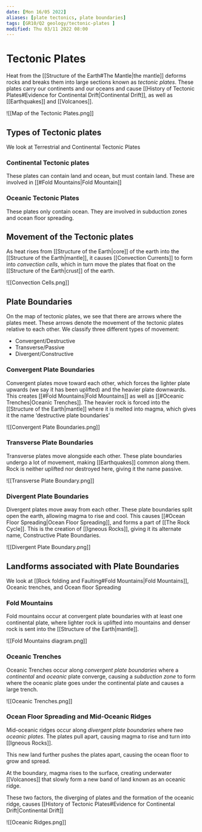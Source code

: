 ```yaml
---
date: [Mon 16/05 2022]
aliases: [plate tectonics, plate boundaries]
tags: [GR10/Q2 geology/tectonic-plates ]
modified: Thu 03/11 2022 08:00
---
```

# Tectonic Plates
Heat from the [[Structure of the Earth#The Mantle|the mantle]] deforms rocks and breaks them into large sections known as *tectonic plates*. These plates carry our continents and our oceans and cause [[History of Tectonic Plates#Evidence for Continental Drift|Continental Drift]], as well as [[Earthquakes]] and [[Volcanoes]]. 

![[Map of the Tectonic Plates.png]]

## Types of Tectonic plates
We look at Terrestrial and Continental Tectonic Plates
### Continental Tectonic plates
These plates can contain land and ocean, but must contain land. These are involved in [[#Fold Mountains|Fold Mountain]]
### Oceanic Tectonic Plates
These plates only contain ocean. They are involved in subduction zones and ocean floor spreading. 

## Movement of the Tectonic plates
As heat rises from [[Structure of the Earth|core]] of the earth into the [[Structure of the Earth|mantle]], it causes [[Convection Currents]] to form into *convection cells*, which in turn move the plates that float on the [[Structure of the Earth|crust]] of the earth. 

![[Convection Cells.png]]

## Plate Boundaries
On the map of tectonic plates, we see that there are arrows where the plates meet. These arrows denote the movement of the tectonic plates relative to each other. We classify three different types of movement:
- Convergent/Destructive
- Transverse/Passive
- Divergent/Constructive

### Convergent Plate Boundaries
Convergent plates move toward each other, which forces the lighter plate upwards (we say it has been uplifted) and the heavier plate downwards. This creates [[#Fold Mountains|Fold Mountains]] as well as [[#Oceanic Trenches|Oceanic Trenches]]. The heavier rock is forced into the [[Structure of the Earth|mantle]] where it is melted into magma, which gives it the name ‘destructive plate boundaries’

![[Convergent Plate Boundaries.png]]

### Transverse Plate Boundaries
Transverse plates move alongside each other. These plate boundaries undergo a lot of movement, making [[Earthquakes]] common along them. Rock is neither uplifted nor destroyed here, giving it the name passive. 

![[Transverse Plate Boundary.png]]

### Divergent Plate Boundaries
Divergent plates move away from each other. These plate boundaries split open the earth, allowing magma to rise and cool. This causes [[#Ocean Floor Spreading|Ocean Floor Spreading]], and forms a part of [[The Rock Cycle]]. This is the creation of [[Igneous Rocks]], giving it its alternate name, Constructive Plate Boundaries. 

![[Divergent Plate Boundary.png]]

## Landforms associated with Plate Boundaries
We look at [[Rock folding and Faulting#Fold Mountains|Fold Mountains]], Oceanic trenches, and Ocean floor Spreading

### Fold Mountains
Fold mountains occur at convergent plate boundaries with at least one continental plate, where lighter rock is uplifted into mountains and denser rock is sent into the [[Structure of the Earth|mantle]]. 

![[Fold Mountains diagram.png]]

### Oceanic Trenches
Oceanic Trenches occur along *convergent plate boundaries* where a *continental* and *oceanic* plate converge, causing a *subduction zone* to form where the oceanic plate goes under the continental plate and causes a large trench. 

![[Oceanic Trenches.png]]

### Ocean Floor Spreading and Mid-Oceanic Ridges
Mid-oceanic ridges occur along *divergent plate boundaries* where *two oceanic plates*. The plates pull apart, causing magma to rise and turn into [[Igneous Rocks]]. 

This new land further pushes the plates apart, causing the ocean floor to grow and spread.

At the boundary, magma rises to the surface, creating underwater [[Volcanoes]] that slowly form a new band of land known as an oceanic ridge. 

These two factors, the diverging of plates and the formation of the oceanic ridge, causes [[History of Tectonic Plates#Evidence for Continental Drift|Continental Drift]]

![[Oceanic Ridges.png]]

